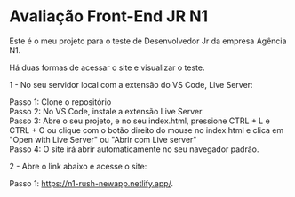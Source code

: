 # Avaliação Front-End JR N1 #

Este é o meu projeto para o teste de Desenvolvedor Jr da empresa Agência N1.

Há duas formas de acessar o site e visualizar o teste.


1 - No seu servidor local com a extensão do VS Code, Live Server:

  Passo 1: Clone o repositório <br>
  Passo 2: No VS Code, instale a extensão Live Server <br>
  Passo 3: Abre o seu projeto, e no seu index.html, pressione CTRL + L e CTRL + O ou clique com o botão direito do mouse no index.html e clica em "Open with Live Server" ou "Abrir com Live server" <br>
  Passo 4: O site irá abrir automaticamente no seu navegador padrão. <br>
  
2 - Abre o link abaixo e acesse o site: <br>

  Passo 1: https://n1-rush-newapp.netlify.app/.
  
